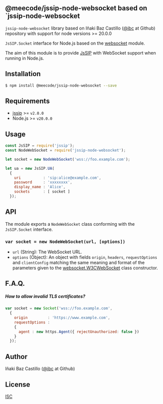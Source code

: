 ## @meecode/jssip-node-websocket based on `jssip-node-websocket

`jssip-node-websocket` library based on Iñaki Baz Castillo ([@ibc](https://github.com/ibc/) at Github) repository with support for node versions >= 20.0.0

`JsSIP.Socket` interface for Node.js based on the [websocket](https://www.npmjs.com/package/websocket) module.

The aim of this module is to provide [JsSIP](http://jssip.net) with WebSocket support when running in Node.js.


## Installation

```bash
$ npm install @meecode/jssip-node-websocket --save
```


## Requirements

* [jssip](http://jssip.net) >= `v2.0.0`
* Node.js >= `v20.0.0`


## Usage

```javascript
const JsSIP = require('jssip');
const NodeWebSocket = require('jssip-node-websocket');

let socket = new NodeWebSocket('wss://foo.example.com');

let ua = new JsSIP.UA(
  {
    uri          : 'sip:alice@example.com',
    password     : 'xxxxxxxx',
    display_name : 'Alice',
    sockets      : [ socket ]
  });
```


## API

The module exports a `NodeWebSocket` class conforming with the `JsSIP.Socket` interface.


### `var socket = new NodeWebSocket(url, [options])`

* `url` (String): The WebSocket URL.
* `options` (Object): An object with fields `origin`, `headers`, `requestOptions` and `clientConfig` matching the same meaning and format of the parameters given to the [websocket.W3CWebSocket](https://github.com/theturtle32/WebSocket-Node/blob/v1.0.23/docs/W3CWebSocket.md) class constructor.


## F.A.Q.

##### How to allow invalid TLS certificates?

```javascript
var socket = new Socket('wss://foo.example.com',
  {
    origin         : 'https://www.example.com',
    requestOptions :
    {
      agent : new https.Agent({ rejectUnauthorized: false })
    }
  });
```


## Author

Iñaki Baz Castillo ([@ibc](https://github.com/ibc/) at Github)


## License

[ISC](./LICENSE)
